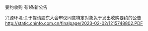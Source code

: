 要约收购 有1条新公告 

兴源环境:关于提请股东大会审议同意特定对象免于发出收购要约的公告 http://static.cninfo.com.cn/finalpage/2023-02-02/1215748802.PDF 

